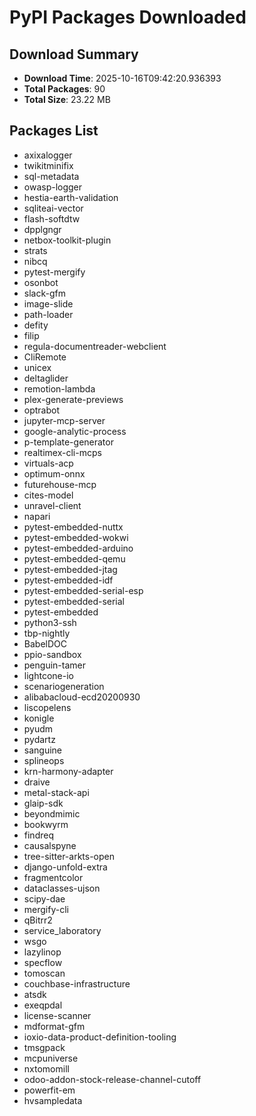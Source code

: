 # PyPI Packages Downloaded

## Download Summary
- **Download Time**: 2025-10-16T09:42:20.936393
- **Total Packages**: 90
- **Total Size**: 23.22 MB

## Packages List
- axixalogger
- twikitminifix
- sql-metadata
- owasp-logger
- hestia-earth-validation
- sqliteai-vector
- flash-softdtw
- dpplgngr
- netbox-toolkit-plugin
- strats
- nibcq
- pytest-mergify
- osonbot
- slack-gfm
- image-slide
- path-loader
- defity
- filip
- regula-documentreader-webclient
- CliRemote
- unicex
- deltaglider
- remotion-lambda
- plex-generate-previews
- optrabot
- jupyter-mcp-server
- google-analytic-process
- p-template-generator
- realtimex-cli-mcps
- virtuals-acp
- optimum-onnx
- futurehouse-mcp
- cites-model
- unravel-client
- napari
- pytest-embedded-nuttx
- pytest-embedded-wokwi
- pytest-embedded-arduino
- pytest-embedded-qemu
- pytest-embedded-jtag
- pytest-embedded-idf
- pytest-embedded-serial-esp
- pytest-embedded-serial
- pytest-embedded
- python3-ssh
- tbp-nightly
- BabelDOC
- ppio-sandbox
- penguin-tamer
- lightcone-io
- scenariogeneration
- alibabacloud-ecd20200930
- liscopelens
- konigle
- pyudm
- pydartz
- sanguine
- splineops
- krn-harmony-adapter
- draive
- metal-stack-api
- glaip-sdk
- beyondmimic
- bookwyrm
- findreq
- causalspyne
- tree-sitter-arkts-open
- django-unfold-extra
- fragmentcolor
- dataclasses-ujson
- scipy-dae
- mergify-cli
- qBitrr2
- service_laboratory
- wsgo
- lazylinop
- specflow
- tomoscan
- couchbase-infrastructure
- atsdk
- exeqpdal
- license-scanner
- mdformat-gfm
- ioxio-data-product-definition-tooling
- tmsgpack
- mcpuniverse
- nxtomomill
- odoo-addon-stock-release-channel-cutoff
- powerfit-em
- hvsampledata
